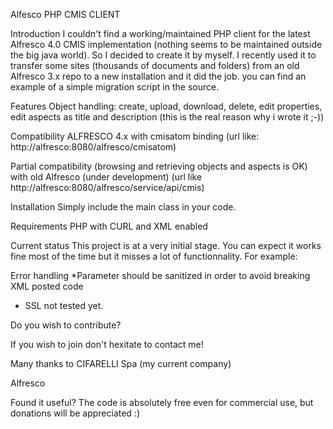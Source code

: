 Alfesco PHP CMIS CLIENT

Introduction
I couldn't find a working/maintained PHP client for the latest Alfresco 4.0 CMIS implementation (nothing seems to be maintained outside the big java world).
So I decided to create it by myself.
I recently used it to transfer some sites (thousands of documents and folders) from an old Alfresco 3.x repo to a new installation and it did the job.
you can find an example of a simple migration script in the source.

Features
Object handling: create, upload, download, delete, edit properties, edit aspects as title and description (this is the real reason why i wrote it ;-))

Compatibility
ALFRESCO 4.x with cmisatom binding
(url like: http://alfresco:8080/alfresco/cmisatom) 

Partial compatibility (browsing and retrieving objects and aspects is OK) with old Alfresco (under development) 
(url like http://alfresco:8080/alfresco/service/api/cmis)

Installation
Simply include the main class in your code.

Requirements
PHP with CURL and XML enabled

Current status
This project is at a very initial stage. You can expect it works fine most of the time but it misses a lot of functionnality.
For example:

Error handling
*Parameter should be sanitized in order to avoid breaking XML posted code
* SSL not tested yet.

Do you wish to contribute?

If you wish to join don't hexitate to contact me!

Many thanks to
CIFARELLI Spa (my current company)

Alfresco

Found it useful?
The code is absolutely free even for commercial use, but donations will be appreciated :) 
